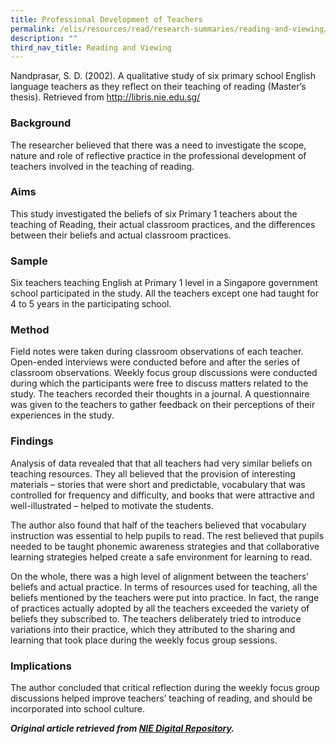 ```yaml
---
title: Professional Development of Teachers
permalink: /elis/resources/read/research-summaries/reading-and-viewing/professional-development-of-teachers/
description: ""
third_nav_title: Reading and Viewing
---
```

Nandprasar, S. D. (2002). A qualitative study of six primary school English language teachers as they reflect on their teaching of reading (Master’s thesis). Retrieved from http://libris.nie.edu.sg/

### Background

The researcher believed that there was a need to investigate the scope, nature and role of reflective practice in the professional development of teachers involved in the teaching of reading.

 
### Aims

This study investigated the beliefs of six Primary 1 teachers about the teaching of Reading, their actual classroom practices, and the differences between their beliefs and actual classroom practices.

### Sample

Six teachers teaching English at Primary 1 level in a Singapore government school participated in the study. All the teachers except one had taught for 4 to 5 years in the participating school.

### Method

Field notes were taken during classroom observations of each teacher. Open-ended interviews were conducted before and after the series of classroom observations. Weekly focus group discussions were conducted during which the participants were free to discuss matters related to the study. The teachers recorded their thoughts in a journal. A questionnaire was given to the teachers to gather feedback on their perceptions of their experiences in the study.

### Findings

Analysis of data revealed that that all teachers had very similar beliefs on teaching resources. They all believed that the provision of interesting materials – stories that were short and predictable, vocabulary that was controlled for frequency and difficulty, and books that were attractive and well-illustrated – helped to motivate the students.

The author also found that half of the teachers believed that vocabulary instruction was essential to help pupils to read. The rest believed that pupils needed to be taught phonemic awareness strategies and that collaborative learning strategies helped create a safe environment for learning to read.

On the whole, there was a high level of alignment between the teachers’ beliefs and actual practice. In terms of resources used for teaching, all the beliefs mentioned by the teachers were put into practice. In fact, the range of practices actually adopted by all the teachers exceeded the variety of beliefs they subscribed to. The teachers deliberately tried to introduce variations into their practice, which they attributed to the sharing and learning that took place during the weekly focus group sessions.

### Implications

The author concluded that critical reflection during the weekly focus group discussions helped improve teachers’ teaching of reading, and should be incorporated into school culture.


**_Original article retrieved from [NIE Digital Repository](https://repository.nie.edu.sg/)._**